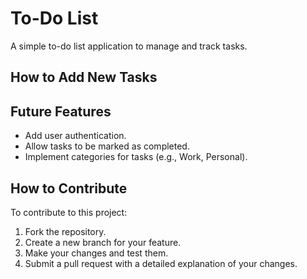 # To-Do List

A simple to-do list application to manage and track tasks.

## How to Add New Tasks


## Future Features

- Add user authentication.
- Allow tasks to be marked as completed.
- Implement categories for tasks (e.g., Work, Personal).

## How to Contribute

To contribute to this project:
1. Fork the repository.
2. Create a new branch for your feature.
3. Make your changes and test them.
4. Submit a pull request with a detailed explanation of your changes.

